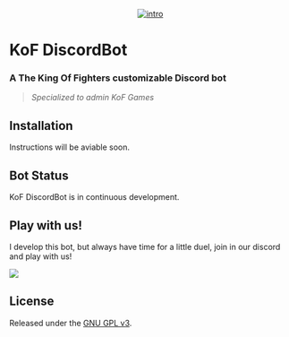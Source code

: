 [<p align="center">![intro](https://image.ibb.co/iA3GCS/kof_banner.png)</p>]()

 # KoF DiscordBot
 ### A The King Of Fighters customizable Discord bot
>  *Specialized to admin KoF Games*


## Installation

Instructions will be aviable soon.

## Bot Status

KoF DiscordBot is in continuous development.

## Play with us!

I develop this bot, but always have time for a little duel, join in our discord and play with us!

[<img src="https://discordapp.com/api/guilds/436423981302546438/widget.png?style=shield">](https://discord.gg/QC9heJ9)

## License

Released under the [GNU GPL v3](LICENSE).

